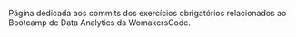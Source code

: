 Página dedicada aos commits dos exercícios obrigatórios relacionados ao Bootcamp de Data Analytics da WomakersCode. 
